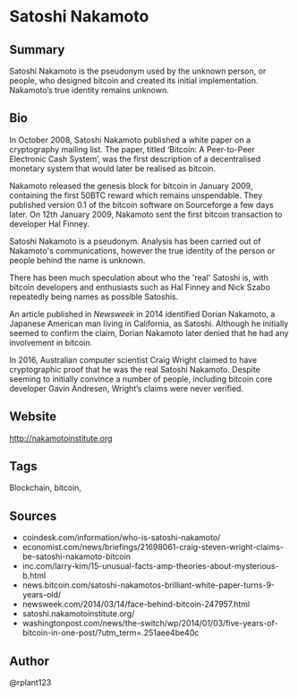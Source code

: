 # Satoshi Nakamoto

## Summary
Satoshi Nakamoto is the pseudonym used by the unknown person, or people, who designed bitcoin and created its initial implementation. Nakamoto’s true identity remains unknown. 

## Bio
In October 2008, Satoshi Nakamoto published a white paper on a cryptography mailing list. The paper, titled ‘Bitcoin: A Peer-to-Peer Electronic Cash System’, was the first description of a decentralised monetary system that would later be realised as bitcoin.

Nakamoto released the genesis block for bitcoin in January 2009, containing the first 50BTC reward which remains unspendable. They published version 0.1 of the bitcoin software on Sourceforge a few days later. On 12th January 2009, Nakamoto sent the first bitcoin transaction to developer Hal Finney.

Satoshi Nakamoto is a pseudonym. Analysis has been carried out of Nakamoto's communications, however the true identity of the person or people behind the name is unknown. 

There has been much speculation about who the 'real' Satoshi is, with bitcoin developers and enthusiasts such as Hal Finney and Nick Szabo repeatedly being names as possible Satoshis.

An article published in *Newsweek* in 2014 identified Dorian Nakamoto, a Japanese American man living in California, as Satoshi. Although he initially seemed to confirm the claim, Dorian Nakamoto later denied that he had any involvement in bitcoin.

In 2016, Australian computer scientist Craig Wright claimed to have cryptographic proof that he was the real Satoshi Nakamoto. Despite seeming to initially convince a number of people, including bitcoin core developer Gavin Andresen, Wright’s claims were never verified. 

## Website
http://nakamotoinstitute.org

## Tags
Blockchain, bitcoin, 

## Sources
- coindesk.com/information/who-is-satoshi-nakamoto/
- economist.com/news/briefings/21698061-craig-steven-wright-claims-be-satoshi-nakamoto-bitcoin
- inc.com/larry-kim/15-unusual-facts-amp-theories-about-mysterious-b.html
- news.bitcoin.com/satoshi-nakamotos-brilliant-white-paper-turns-9-years-old/
- newsweek.com/2014/03/14/face-behind-bitcoin-247957.html
- satoshi.nakamotoinstitute.org/
- washingtonpost.com/news/the-switch/wp/2014/01/03/five-years-of-bitcoin-in-one-post/?utm_term=.251aee4be40c

## Author
@rplant123
